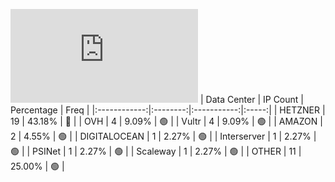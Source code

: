![Diagramm](https://github.com/obajay/StateSync-snapshots/blob/main/Projects/Ixo/1/README.md)
| Data Center | IP Count | Percentage | Freq |
|:------------:|:--------:|:-----------:|:-----:|
| HETZNER | 19 | 43.18% | 🔴 |
| OVH | 4 | 9.09% | 🟢 |
| Vultr | 4 | 9.09% | 🟢 |
| AMAZON | 2 | 4.55% | 🟢 |
| DIGITALOCEAN | 1 | 2.27% | 🟢 |
| Interserver | 1 | 2.27% | 🟢 |
| PSINet | 1 | 2.27% | 🟢 |
| Scaleway | 1 | 2.27% | 🟢 |
| OTHER | 11 | 25.00% | 🟢 |